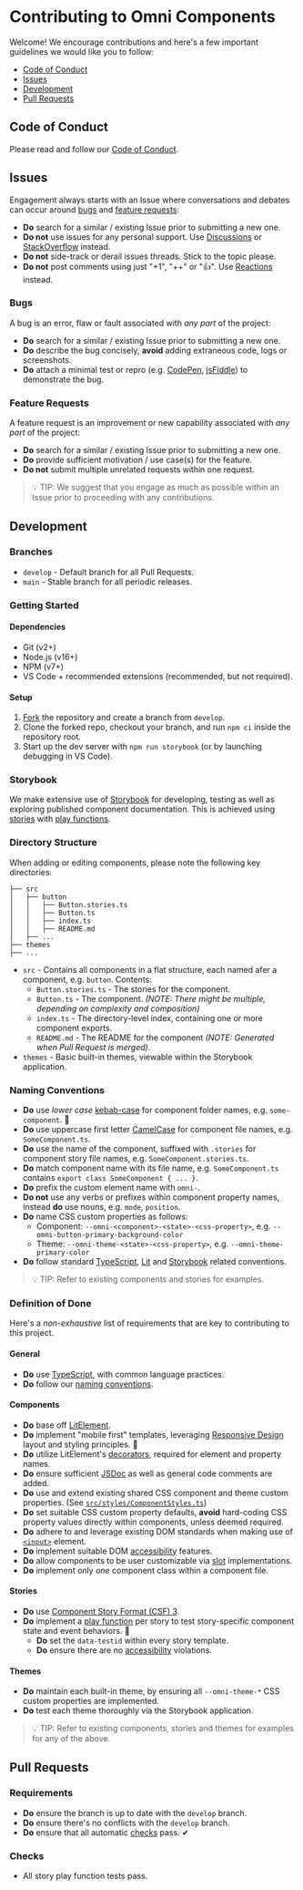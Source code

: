 # Contributing to Omni Components

Welcome! We encourage contributions and here's a few important guidelines we would like you to follow:

* [Code of Conduct](#code-of-conduct)
* [Issues](#issues)
* [Development](#development)
* [Pull Requests](#pull-requests)

## Code of Conduct

Please read and follow our [Code of Conduct](https://github.com/capitec/omni-components/blob/develop/CODE_OF_CONDUCT.md).

## Issues

Engagement always starts with an Issue where conversations and debates can occur around [bugs](#bugs) and [feature requests](#feature-requests):

* **Do** search for a similar / existing Issue prior to submitting a new one.
* **Do not** use issues for any personal support. Use [Discussions](https://github.com/capitec/omni-components/discussions) or [StackOverflow](https://stackoverflow.com/) instead.
* **Do not** side-track or derail issues threads. Stick to the topic please.
* **Do not** post comments using just "+1", "++" or "👍". Use [Reactions](https://github.blog/2016-03-10-add-reactions-to-pull-requests-issues-and-comments/) instead.

### Bugs

A bug is an error, flaw or fault associated with *any part* of the project:

* **Do** search for a similar / existing Issue prior to submitting a new one.
* **Do** describe the bug concisely, **avoid** adding extraneous code, logs or screenshots.
* **Do** attach a minimal test or repro (e.g. [CodePen](https://codepen.io/), [jsFiddle](https://jsfiddle.net/)) to demonstrate the bug.

### Feature Requests

A feature request is an improvement or new capability associated with *any part* of the project:

* **Do** search for a similar / existing Issue prior to submitting a new one.
* **Do** provide sufficient motivation / use case(s) for the feature. 
* **Do not** submit multiple unrelated requests within one request.

> 💡 TIP: We suggest that you engage as much as possible within an Issue prior to proceeding with any contributions. 

## Development
### Branches

* `develop` - Default branch for all Pull Requests.
* `main` - Stable branch for all periodic releases.

### Getting Started
#### Dependencies

* Git (v2+)
* Node.js (v16+)
* NPM (v7+)
* VS Code + recommended extensions (recommended, but not required).

#### Setup

1. [Fork](https://github.com/capitec/omni-components/fork) the repository and create a branch from `develop`.
2. Clone the forked repo, checkout your branch, and run `npm ci` inside the repository root.
3. Start up the dev server with `npm run storybook` (or by launching debugging in VS Code).

### Storybook

We make extensive use of [Storybook](https://storybook.js.org/) for developing, testing as well as exploring published component documentation. This is achieved using [stories](https://storybook.js.org/docs/web-components/writing-stories/introduction) with [play functions](https://storybook.js.org/docs/web-components/writing-stories/play-function).

### Directory Structure

When adding or editing components, please note the following key directories:

```
├── src
│   ├── button
│   │   ├── Button.stories.ts
│   │   ├── Button.ts
│   │   ├── index.ts
│   │   ├── README.md
│   ├── ...
├── themes
├── ...
```

* `src` - Contains all components in a flat structure, each named afer a component, e.g. `button`. Contents:
  * `Button.stories.ts` - The stories for the component.
  * `Button.ts` - The component. *(NOTE: There might be multiple, depending on complexity and composition)*
  * `index.ts` - The directory-level index, containing one or more component exports.
  * `README.md` - The README for the component *(NOTE: Generated when Pull Request is merged)*.
* `themes` - Basic built-in themes, viewable within the Storybook application.

### Naming Conventions

* **Do** use *lower case* [kebab-case](https://en.wikipedia.org/wiki/Letter_case#Kebab_case) for component folder names, e.g. `some-component`. 🍢
* **Do** use uppercase first letter [CamelCase](https://en.wikipedia.org/wiki/Camel_case) for component file names, e.g. `SomeComponent.ts`.
* **Do** use the name of the component, suffixed with `.stories` for component story file names, e.g. `SomeComponent.stories.ts`.
* **Do** match component name with its file name, e.g. `SomeComponent.ts` contains `export class SomeComponent { ... }`.
* **Do** prefix the custom element name with `omni-`.
* **Do not** use any verbs or prefixes within component property names, instead **do** use nouns, e.g. `mode`, `position`.
* **Do** name CSS custom properties as follows: 
  * Component: `--omni-<component>-<state>-<css-property>`, e.g. `--omni-button-primary-background-color`
  * Theme: `--omni-theme-<state>-<css-property>`, e.g. `--omni-theme-primary-color`
* **Do** follow standard [TypeScript](https://www.typescriptlang.org/docs/), [Lit](https://lit.dev/docs/) and [Storybook](https://storybook.js.org/docs/web-components/writing-stories/introduction) related conventions. 

> 💡 TIP: Refer to existing components and stories for examples. 

### Definition of Done
Here's a *non-exhaustive* list of requirements that are key to contributing to this project.

#### General
* **Do** use [TypeScript](https://www.typescriptlang.org/docs/), with common language practices.
* **Do** follow our [naming conventions](#naming-conventions).

#### Components
* **Do** base off [LitElement](https://lit.dev/).
* **Do** implement "mobile first" templates, leveraging [Responsive Design](https://developer.mozilla.org/en-US/docs/Learn/CSS/CSS_layout/Responsive_Design) layout and styling principles. 📱
* **Do** utilize LitElement's [decorators](https://lit.dev/docs/components/decorators/), required for element and property names.
* **Do** ensure sufficient [JSDoc](https://jsdoc.app/) as well as general code comments are added.
* **Do** use and extend existing shared CSS component and theme custom properties. (See [`src/styles/ComponentStyles.ts`](https://github.com/capitec/omni-components/blob/develop/src/styles/ComponentStyles.ts))
* **Do** set suitable CSS custom property defaults, **avoid** hard-coding CSS property values directly within components, unless deemed required.
* **Do** adhere to and leverage existing DOM standards when making use of [`<input>`](https://developer.mozilla.org/en-US/docs/Web/API/HTMLInputElement) element.
* **Do** implement suitable DOM [accessibility](https://developer.mozilla.org/en-US/docs/Web/Accessibility) features.
* **Do** allow components to be user customizable via [slot](https://developer.mozilla.org/en-US/docs/Web/HTML/Element/slot) implementations.
* **Do** implement only *one* component class within a component file.

#### Stories
* **Do** use [Component Story Format (CSF) 3](https://storybook.js.org/blog/component-story-format-3-0/).
* **Do** implement a [play function](https://storybook.js.org/docs/web-components/writing-stories/play-function) per story to test story-specific component state and event behaviors. 🛝
  * **Do** set the `data-testid` within every story template.
  * **Do** ensure there are no [accessibility](https://storybook.js.org/docs/web-components/writing-tests/accessibility-testing) violations.

#### Themes
* **Do** maintain each built-in theme, by ensuring all `--omni-theme-*` CSS custom properties are implemented.
* **Do** test each theme thoroughly via the Storybook application.

> 💡 TIP: Refer to existing components, stories and themes for examples for any of the above.

## Pull Requests
### Requirements
* **Do** ensure the branch is up to date with the `develop` branch.
* **Do** ensure there's no conflicts with the `develop` branch.
* **Do** ensure that all automatic [checks](#checks) pass. ✔

### Checks

* All story play function tests pass.
<!--- * All story play function tests has at least 80% code coverage of components. --->

